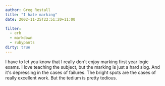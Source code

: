 ```yaml
---
author: Greg Restall
title: "I hate marking"
date: 2002-11-25T22:51:20+11:00

filter:
  - erb
  - markdown
  - rubypants
dirty: true
---
```


<p>I have to let you know that I really don't enjoy marking first year logic exams.  I love teaching the subject, but the marking is just a hard slog.  And it's depressing in the cases of failures.  The bright spots are the cases of really excellent work.  But the tedium is pretty tedious.</p>
